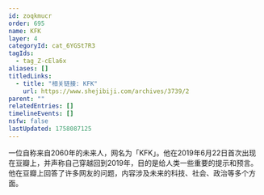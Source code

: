```yaml
---
id: zoqkmucr
order: 695
name: KFK
layer: 4
categoryId: cat_6YGSt7R3
tagIds:
  - tag_Z-cEla6x
aliases: []
titledLinks:
  - title: "相关链接: KFK"
    url: https://www.shejibiji.com/archives/3739/2
parent: ""
relatedEntries: []
timelineEvents: []
nsfw: false
lastUpdated: 1758087125
---
```


一位自称来自2060年的未来人，网名为「KFK」。他在2019年6月22日首次出现在豆瓣上，并声称自己穿越回到2019年，目的是给人类一些重要的提示和预言。他在豆瓣上回答了许多网友的问题，内容涉及未来的科技、社会、政治等多个方面。